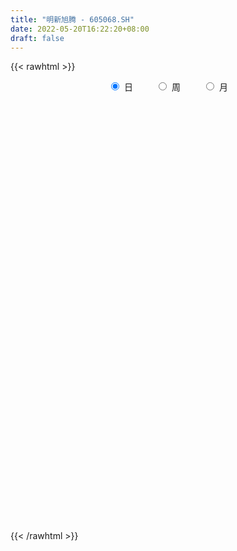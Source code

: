 ```yaml
---
title: "明新旭腾 - 605068.SH"
date: 2022-05-20T16:22:20+08:00
draft: false
---
```

{{< rawhtml >}}
    <div style="text-align: center">
        <label style="padding: 1rem;"><input style="margin-right: .5rem" type="radio" name="period" value="D" checked onclick="period_change(this)">日</label>
        <label style="padding: 1rem;"><input style="margin-right: .5rem" type="radio" name="period" value="W" onclick="period_change(this)">周</label>
        <label style="padding: 1rem;"><input style="margin-right: .5rem" type="radio" name="period" value="M" onclick="period_change(this)">月</label>
    </div>
    <div id="chart" style="height: 700px;"></div> 
    <script type="text/javascript">
        const D_v = [12891.0,9164.5,8878.41,7168.5,9832.23,5815.01,8346.0,11164.33,25580.01,24089.12,14351.66,10743.84,11934.48,11869.62,7842.16,12989.0,12064.69,16935.37,10918.63,13660.66,11664.32,7382.9,12603.0,14291.12,9686.78,7611.02,5225.37,11196.08,15428.46,10496.5,13481.67,9079.23,8083.0,10857.74,8718.64,10043.33,8683.5,6111.0,4323.92,4407.34,5620.0,4863.0,7136.87,9215.99,6387.0,7440.0,7022.55,5102.35,2531.0,3900.32,7170.0,8285.32,6149.61,5108.5,2990.48,6497.64,5247.23,9027.0,9936.0,10833.53,8876.41,12422.72,11490.37,6249.39,15709.04,6876.0,8219.41,4832.51,10305.7,10466.5,7021.11,4989.43,6698.42,9041.41,6058.0,6519.24,6226.41,11315.31,34405.85,24422.12,21285.62,13350.0,5430.74,4681.24,9750.16,5431.61,3317.62,13412.12,8122.5,7417.91,5576.41,14030.61,9882.0,6609.0,6223.0,3557.0,10324.0,3758.53,4515.91,2669.12,4740.0,3318.0,8718.0,20995.5,13129.71,8522.0,8372.5,3155.88,5033.0,9367.78,14751.91,9054.0,6214.0,6355.21,4175.23,7883.32,9436.0,5994.41,7501.41,4573.82,4609.82,9532.86,22418.28,13645.23,16565.91,25811.7,27526.79,22826.11,11159.5,15670.0,9443.5,10484.84,23306.4,11521.9,7757.0,11918.0,25167.05,15645.82,11309.0,9629.0,6383.23,14463.63,14875.5,8541.34,29737.1,13647.05,9180.0,8808.0,3428.0,8220.77,12740.82,16617.45,11321.54,17319.04,11186.86,15016.74,10513.12,9147.5,12498.0,6918.96,9281.0,10855.7,11170.92,8630.33,5348.03,6384.92,4909.37,4430.0,4355.5,5870.41,12888.48,6687.41,5115.31,6127.69,4487.88,14719.41,11213.04,6433.49,4850.04,5530.0,4197.46,3976.0,4075.92,3778.18,6734.27,4083.92,7042.98,3806.42,3664.0,8039.91,9080.0,8202.61,3681.31,15705.15,15912.6,13658.0,8247.22,20522.72,27667.17,20813.0,15019.0,19843.9,57566.26,27517.02,18725.19,17398.0,17500.22,18071.04,20608.26,15605.91,12736.0,10387.41,9702.01,62656.95,28602.0,38712.17,28821.94,21932.11,16519.61,10346.69,9878.0,17323.0,11687.5,20783.4,21297.36,11460.0,8889.5,12789.15,34309.72,60132.02,31408.29,25249.45,18081.5,23326.51,23657.06,19672.0,14417.0,18430.0,11303.0,10021.17,7443.0,10954.0,21513.51,8843.67,30621.5,30549.2,21487.07,19190.0,14205.0,15447.0]
const D_histogram = [0.0,0.0246782906,0.0714964124,0.0734273328,0.1024893781,0.1190261653,0.1142446202,0.132486641,0.2527544795,0.3720919137,0.4140150707,0.4400640992,0.3797537497,0.2898259764,0.2409159155,0.2919203535,0.2596798108,0.2571926197,0.2512387265,0.1256758481,-0.0440283421,-0.17771119,-0.2468208508,-0.2517819771,-0.2597107732,-0.3043320733,-0.345657229,-0.4146560586,-0.4021283497,-0.3797358222,-0.3238036188,-0.3402133555,-0.3651153912,-0.2919814612,-0.2058346727,-0.1382146201,-0.0973831691,-0.1242982838,-0.1460901155,-0.1342668929,-0.1054661828,-0.1138167913,-0.1585852502,-0.1599728521,-0.1815194892,-0.2160408101,-0.1935191836,-0.2076573126,-0.1901240991,-0.1940881406,-0.1970404077,-0.1075911239,-0.1105382296,-0.1577872964,-0.1922448498,-0.2661033495,-0.2281533283,-0.0819752817,0.0459641031,0.1826934551,0.2739713482,0.3483272718,0.3916667736,0.4325164945,0.4196409738,0.3665239818,0.3014483854,0.2435419606,0.1574076796,0.0571054675,-0.0400312416,-0.0702672354,-0.0782112821,-0.0149949646,0.0493001447,0.0755803936,0.054479417,0.1392095652,0.1490842294,-0.0472630088,-0.2266615829,-0.3735630369,-0.4525702358,-0.4618387315,-0.4384299452,-0.3998027419,-0.3540078083,-0.2311196548,-0.1016661963,-0.0570152551,-0.0469804932,-0.083580189,-0.1045488938,-0.1470766832,-0.1339079083,-0.0981550165,-0.1410672629,-0.1408079174,-0.1653658238,-0.1377950614,-0.0698818457,-0.0335245216,0.0359227989,0.2330476984,0.3415189543,0.4061918972,0.4497863086,0.4422758679,0.4134408229,0.4013567729,0.45796674,0.4970342768,0.444585105,0.3434354225,0.2558861202,0.2255079915,0.2622278952,0.2246749174,0.1395112299,0.1110155958,0.084696369,0.1219184706,0.2476644206,0.3727016231,0.4559330984,0.6270259252,0.7239555856,0.762009329,0.6997022233,0.5208324456,0.3820922124,0.2422063562,0.2360251656,0.1920842603,0.1162842897,0.118533942,0.1089567461,0.1142247593,0.1068820453,0.0024955716,-0.0723657525,-0.1271464103,-0.2592383279,-0.3524170694,-0.4639300525,-0.476295885,-0.489540176,-0.5279327682,-0.5512070024,-0.5839078742,-0.616951304,-0.5923793567,-0.457438741,-0.24740573,-0.1051200578,-0.0307554534,-0.0115911319,0.0015504749,-0.0287614885,-0.0896835835,-0.0796269761,-0.1788392733,-0.3176627994,-0.2859566024,-0.2483400056,-0.1279507178,-0.0522386102,0.0318642336,0.0035705484,0.0446223644,0.1658711007,0.2061561013,0.2126092196,0.1039817712,-0.0027911045,0.0575375006,-0.0309397934,-0.0583310581,-0.1571511817,-0.1958644611,-0.2296363115,-0.2309840437,-0.2032368142,-0.1745884681,-0.2213054014,-0.2506841171,-0.2413081788,-0.1962682144,-0.1659966689,-0.0638271498,-0.0726942781,-0.153679104,-0.17843974,-0.2831949366,-0.3376489132,-0.3959307509,-0.4136743523,-0.448776832,-0.5277301553,-0.5672170978,-0.5968308289,-0.6506754892,-0.6990455122,-0.6820172873,-0.6157872702,-0.5666909517,-0.5610460099,-0.4383054925,-0.278411797,-0.1331642993,-0.0106870181,0.0967764739,0.1795497578,0.2974228878,0.36002252,0.4561746854,0.4968667306,0.4454591361,0.3732066748,0.3059252938,0.270358998,0.2446108542,0.1830509458,0.0528109044,-0.014424525,-0.0794876292,-0.0861499848,-0.0814382321,0.0674024043,0.1433302339,0.2189136937,0.1760268744,0.1493749115,0.0170158391,-0.1413731188,-0.2206917618,-0.253326514,-0.1645126147,-0.0748996907,-0.0037739823,0.0526697854,0.1081535298,0.1856564513,0.2334947576,0.3823000269,0.436709612,0.477775509,0.4789457812,0.4841302781,0.4887835798]
const D_fast = [0.0,0.0308478632,0.0955400881,0.1158278417,0.1705122316,0.2168055601,0.24058517,0.2919488511,0.4754053095,0.6877657221,0.8331926468,0.9692577001,1.003885788,0.9864145089,0.9977334268,1.1217179531,1.1543973631,1.216208327,1.2730641154,1.1789201991,0.9982089233,0.8200982779,0.6892834045,0.6213767839,0.5485202944,0.427815976,0.3000765131,0.1274136688,0.0394092903,-0.0331321378,-0.0581508391,-0.1596139147,-0.2757947982,-0.2756562334,-0.2409681131,-0.2079017155,-0.1914160568,-0.2494057424,-0.307720103,-0.3294636037,-0.3270294393,-0.3638342456,-0.448249017,-0.489629832,-0.5565563414,-0.6450878648,-0.6709460342,-0.7369984914,-0.7669963026,-0.8194823792,-0.8716947483,-0.8091432455,-0.8397249086,-0.9264207995,-1.0089395653,-1.1493239025,-1.1684122133,-1.0427279872,-0.9032975765,-0.7208948608,-0.5611241306,-0.399686389,-0.2584301939,-0.1094513493,-0.0174166266,0.0210973769,0.0313838768,0.0343629422,-0.012419419,-0.0984452641,-0.2055897837,-0.2533925864,-0.2808894536,-0.2214218771,-0.1448017317,-0.0996263844,-0.1071075068,0.0124250327,0.0595707542,-0.1485922361,-0.3846562059,-0.6249484192,-0.817098177,-0.9418263556,-1.0280250556,-1.0893485378,-1.1320555562,-1.0669473165,-0.9629104071,-0.9325132797,-0.934223641,-0.9917183841,-1.0388243123,-1.1181212725,-1.1384294746,-1.127215337,-1.2053943991,-1.240337033,-1.3062363953,-1.3131143983,-1.262671644,-1.2346954503,-1.1562674301,-0.9008806059,-0.7070296115,-0.5408086943,-0.3847677057,-0.2817091795,-0.2071840188,-0.1189288756,0.0521727766,0.2154988826,0.274195987,0.2589051601,0.2353273879,0.2613262571,0.3636031346,0.3822188861,0.3319330061,0.331191271,0.3260461364,0.3937478556,0.5814099108,0.7996225191,0.996837269,1.3246865771,1.6026051339,1.8311612096,1.9437796597,1.8951179934,1.8519008133,1.7725665462,1.8253916469,1.8294718067,1.7827429085,1.8146260463,1.8322880369,1.86611224,1.8854900374,1.7817274565,1.6887746943,1.6022074339,1.4053059343,1.2240229254,0.9965274293,0.8650876254,0.7294582905,0.5590825063,0.3980065214,0.2193286811,0.0320474253,-0.0914754666,-0.0708945361,0.0772870423,0.1932927002,0.2599684412,0.2762349797,0.2897642053,0.2522618697,0.1689188789,0.1590687422,0.0151466266,-0.2030925992,-0.2428755529,-0.2673439575,-0.1789423491,-0.1162898941,-0.0242209918,-0.05162204,0.0005853672,0.1633018786,0.2551259046,0.3147313277,0.2320993222,0.1246286703,0.1993416505,0.1031294082,0.061155379,-0.07695254,-0.1646319347,-0.255812863,-0.3149066061,-0.3379685802,-0.352967351,-0.4550106347,-0.5470603797,-0.5980114861,-0.6020385753,-0.613266197,-0.5270534654,-0.5540941632,-0.673498765,-0.7428693361,-0.9184232669,-1.0572894717,-1.2145539972,-1.3357161867,-1.4830128743,-1.6938987365,-1.8751899534,-2.0540113917,-2.2705249244,-2.4936563254,-2.6471324223,-2.7348492227,-2.8274256422,-2.9620422028,-2.9488780585,-2.8585873123,-2.7466308894,-2.6268253627,-2.4951677522,-2.3675070289,-2.1752781769,-2.0226729148,-1.812477078,-1.6475683502,-1.5876111606,-1.5665619533,-1.5573620108,-1.5253385571,-1.4899339873,-1.5057311593,-1.6227684746,-1.6936100352,-1.7785450468,-1.8067448986,-1.8223927038,-1.6567014663,-1.5449410784,-1.4146291952,-1.4135092958,-1.4028175309,-1.5309226435,-1.724654881,-1.8591464645,-1.9551128451,-1.9074270995,-1.8365390983,-1.7663568854,-1.6967456714,-1.6142235446,-1.4903065102,-1.3840945145,-1.1397142385,-0.9761272503,-0.8156174761,-0.6947107587,-0.5684936922,-0.4416444955]
const D_slow = [0.0,0.0061695726,0.0240436757,0.0424005089,0.0680228535,0.0977793948,0.1263405498,0.1594622101,0.22265083,0.3156738084,0.4191775761,0.5291936009,0.6241320383,0.6965885324,0.7568175113,0.8297975997,0.8947175524,0.9590157073,1.0218253889,1.0532443509,1.0422372654,0.9978094679,0.9361042552,0.8731587609,0.8082310676,0.7321480493,0.6457337421,0.5420697274,0.44153764,0.3466036844,0.2656527797,0.1805994408,0.089320593,0.0163252277,-0.0351334404,-0.0696870954,-0.0940328877,-0.1251074587,-0.1616299875,-0.1951967108,-0.2215632565,-0.2500174543,-0.2896637668,-0.3296569798,-0.3750368521,-0.4290470547,-0.4774268506,-0.5293411787,-0.5768722035,-0.6253942387,-0.6746543406,-0.7015521216,-0.729186679,-0.7686335031,-0.8166947155,-0.8832205529,-0.940258885,-0.9607527054,-0.9492616796,-0.9035883159,-0.8350954788,-0.7480136609,-0.6500969675,-0.5419678438,-0.4370576004,-0.3454266049,-0.2700645086,-0.2091790184,-0.1698270985,-0.1555507316,-0.165558542,-0.1831253509,-0.2026781714,-0.2064269126,-0.1941018764,-0.175206778,-0.1615869238,-0.1267845325,-0.0895134751,-0.1013292273,-0.157994623,-0.2513853823,-0.3645279412,-0.4799876241,-0.5895951104,-0.6895457959,-0.7780477479,-0.8358276616,-0.8612442107,-0.8754980245,-0.8872431478,-0.9081381951,-0.9342754185,-0.9710445893,-1.0045215664,-1.0290603205,-1.0643271362,-1.0995291156,-1.1408705715,-1.1753193369,-1.1927897983,-1.2011709287,-1.192190229,-1.1339283044,-1.0485485658,-0.9470005915,-0.8345540143,-0.7239850474,-0.6206248417,-0.5202856484,-0.4057939634,-0.2815353942,-0.170389118,-0.0845302624,-0.0205587323,0.0358182656,0.1013752394,0.1575439687,0.1924217762,0.2201756752,0.2413497674,0.271829385,0.3337454902,0.426920896,0.5409041706,0.6976606519,0.8786495483,1.0691518805,1.2440774364,1.3742855478,1.4698086009,1.5303601899,1.5893664813,1.6373875464,1.6664586188,1.6960921043,1.7233312909,1.7518874807,1.778607992,1.7792318849,1.7611404468,1.7293538442,1.6645442622,1.5764399949,1.4604574817,1.3413835105,1.2189984665,1.0870152744,0.9492135238,0.8032365553,0.6489987293,0.5009038901,0.3865442049,0.3246927724,0.2984127579,0.2907238946,0.2878261116,0.2882137303,0.2810233582,0.2586024623,0.2386957183,0.1939859,0.1145702001,0.0430810495,-0.0190039519,-0.0509916313,-0.0640512839,-0.0560852255,-0.0551925884,-0.0440369973,-0.0025692221,0.0489698032,0.1021221081,0.128117551,0.1274197748,0.14180415,0.1340692016,0.1194864371,0.0801986417,0.0312325264,-0.0261765515,-0.0839225624,-0.134731766,-0.178378883,-0.2337052333,-0.2963762626,-0.3567033073,-0.4057703609,-0.4472695281,-0.4632263156,-0.4813998851,-0.5198196611,-0.5644295961,-0.6352283302,-0.7196405585,-0.8186232463,-0.9220418344,-1.0342360424,-1.1661685812,-1.3079728556,-1.4571805628,-1.6198494351,-1.7946108132,-1.965115135,-2.1190619526,-2.2607346905,-2.4009961929,-2.5105725661,-2.5801755153,-2.6134665901,-2.6161383447,-2.5919442262,-2.5470567867,-2.4727010648,-2.3826954348,-2.2686517634,-2.1444350808,-2.0330702967,-1.939768628,-1.8632873046,-1.7956975551,-1.7345448415,-1.6887821051,-1.675579379,-1.6791855102,-1.6990574175,-1.7205949137,-1.7409544718,-1.7241038707,-1.6882713122,-1.6335428888,-1.5895361702,-1.5521924423,-1.5479384826,-1.5832817623,-1.6384547027,-1.7017863312,-1.7429144849,-1.7616394075,-1.7625829031,-1.7494154568,-1.7223770743,-1.6759629615,-1.6175892721,-1.5220142654,-1.4128368624,-1.2933929851,-1.1736565398,-1.0526239703,-0.9304280754]
const D_data = [['2021-05-11', 35.2896, 33.3076, 33.2689, 35.2896],['2021-05-12', 33.1625, 33.6943, 32.3987, 33.82],['2021-05-13', 33.5493, 34.2067, 33.3559, 34.5161],['2021-05-14', 34.7578, 33.8393, 33.5009, 34.7578],['2021-05-17', 33.6266, 34.3421, 32.7371, 34.5548],['2021-05-18', 34.5934, 34.4097, 34.0133, 35.0769],['2021-05-19', 34.4001, 34.2841, 33.849, 34.7965],['2021-05-20', 34.0327, 34.7288, 33.9457, 34.8061],['2021-05-21', 34.9995, 36.5658, 34.3227, 36.7302],['2021-05-24', 36.3531, 37.494, 36.1694, 37.9967],['2021-05-25', 37.4166, 37.3296, 36.5465, 37.6873],['2021-05-26', 37.0782, 37.726, 37.0782, 38.3834],['2021-05-27', 38.0934, 36.9622, 36.9429, 38.0934],['2021-05-28', 37.2039, 36.5465, 36.4691, 37.4166],['2021-05-31', 36.5465, 37.0009, 36.3338, 37.2039],['2021-06-01', 36.9332, 38.5865, 36.7495, 39.1279],['2021-06-02', 38.4898, 37.9387, 37.7743, 39.1182],['2021-06-03', 38.0741, 38.5575, 38.0741, 39.4953],['2021-06-04', 38.7679, 38.8369, 37.7137, 38.8861],['2021-06-07', 38.6103, 37.2802, 37.1522, 38.8369],['2021-06-08', 37.3394, 36.1079, 35.9305, 37.5167],['2021-06-09', 36.4231, 35.7926, 35.5857, 36.433],['2021-06-10', 35.7433, 36.0192, 35.5857, 36.3443],['2021-06-11', 36.0389, 36.5512, 34.9946, 36.5512],['2021-06-15', 36.5512, 36.3936, 35.4675, 36.6202],['2021-06-16', 36.7187, 35.6744, 35.1522, 36.7187],['2021-06-17', 35.6645, 35.3197, 35.0832, 35.6645],['2021-06-18', 35.3197, 34.4527, 34.364, 35.7335],['2021-06-21', 34.8468, 35.0635, 33.9897, 35.231],['2021-06-22', 35.3197, 35.0241, 34.8566, 35.4478],['2021-06-23', 35.0143, 35.4182, 34.9256, 36.6399],['2021-06-24', 35.4675, 34.3837, 34.3739, 35.5069],['2021-06-25', 34.7483, 33.901, 33.6941, 34.7483],['2021-06-28', 33.8419, 35.0044, 33.8419, 35.4379],['2021-06-29', 35.0044, 35.3985, 34.7778, 36.2359],['2021-06-30', 35.3886, 35.4379, 35.0734, 36.3443],['2021-07-01', 35.3985, 35.2901, 34.3739, 35.6547],['2021-07-02', 35.2901, 34.3739, 34.1177, 35.2901],['2021-07-05', 34.364, 34.1768, 33.9207, 34.7778],['2021-07-06', 33.9995, 34.433, 33.9995, 34.8665],['2021-07-07', 34.502, 34.63, 33.4971, 34.9256],['2021-07-08', 34.4921, 34.098, 34.0488, 34.9749],['2021-07-09', 33.9404, 33.3493, 33.2902, 34.3936],['2021-07-12', 33.2113, 33.5956, 32.9059, 33.7729],['2021-07-13', 33.6448, 33.0931, 32.9158, 33.8911],['2021-07-14', 33.3493, 32.5611, 32.0192, 33.3493],['2021-07-15', 32.5611, 33.0143, 32.1375, 33.2015],['2021-07-16', 33.0537, 32.3444, 32.2163, 33.2409],['2021-07-19', 32.3148, 32.5118, 32.2163, 32.6005],['2021-07-20', 32.3148, 32.0389, 31.7434, 32.4429],['2021-07-21', 32.0192, 31.7828, 31.4281, 32.3444],['2021-07-22', 31.901, 32.9552, 31.1326, 33.2015],['2021-07-23', 32.7089, 31.8419, 31.6449, 33.1128],['2021-07-26', 31.901, 30.9355, 30.5808, 31.901],['2021-07-27', 31.0734, 30.6202, 30.6005, 31.3099],['2021-07-28', 30.6202, 29.5267, 29.3099, 30.8961],['2021-07-29', 29.8813, 30.502, 29.507, 30.6005],['2021-07-30', 30.236, 32.0981, 30.0587, 32.9453],['2021-08-02', 32.7089, 32.4626, 31.5857, 32.9453],['2021-08-03', 32.502, 33.2507, 32.2655, 33.832],['2021-08-04', 33.5069, 33.3591, 32.7286, 33.6744],['2021-08-05', 33.5069, 33.7335, 33.4281, 34.4231],['2021-08-06', 33.4971, 33.8616, 33.3493, 34.2754],['2021-08-09', 34.0882, 34.3049, 33.9305, 34.699],['2021-08-10', 34.2951, 33.9798, 33.5168, 34.4823],['2021-08-11', 33.832, 33.5562, 33.3099, 33.97],['2021-08-12', 33.6054, 33.3099, 33.2113, 33.7926],['2021-08-13', 33.3099, 33.2507, 32.9847, 33.7631],['2021-08-16', 33.2507, 32.6399, 32.502, 33.7434],['2021-08-17', 32.7089, 32.0192, 31.9798, 33.0833],['2021-08-18', 32.0685, 31.5069, 31.0143, 32.2458],['2021-08-19', 31.4084, 31.9306, 31.0537, 32.1867],['2021-08-20', 32.2754, 32.0192, 31.0833, 32.2754],['2021-08-23', 31.7729, 32.9946, 31.7729, 33.1719],['2021-08-24', 32.9847, 33.3394, 32.5513, 33.6744],['2021-08-25', 33.2606, 33.1325, 32.8074, 33.7138],['2021-08-26', 33.0143, 32.5808, 32.4232, 33.1818],['2021-08-27', 32.5808, 34.1374, 32.2261, 34.3345],['2021-08-30', 34.3837, 33.5562, 31.2114, 35.0635],['2021-08-31', 30.7877, 30.4922, 30.3542, 32.1572],['2021-09-01', 30.0981, 29.5562, 27.9602, 30.4331],['2021-09-02', 28.7286, 28.8075, 28.1868, 29.1523],['2021-09-03', 28.6498, 28.6695, 28.374, 28.9552],['2021-09-06', 28.6006, 28.8764, 28.6006, 29.0144],['2021-09-07', 29.3493, 28.8863, 28.4134, 29.5562],['2021-09-08', 28.8666, 28.8173, 28.6695, 28.9355],['2021-09-09', 28.8173, 28.7286, 28.5907, 28.8567],['2021-09-10', 29.0341, 29.8025, 28.8666, 29.8124],['2021-09-13', 29.7434, 30.3148, 29.2804, 30.5414],['2021-09-14', 30.3148, 29.5365, 29.4774, 30.5414],['2021-09-15', 29.4577, 29.0833, 29.0341, 29.8222],['2021-09-16', 29.1621, 28.2459, 28.1375, 29.1621],['2021-09-17', 28.502, 28.0784, 27.3592, 28.502],['2021-09-22', 28.2065, 27.3986, 27.3691, 28.2065],['2021-09-23', 27.4873, 27.7631, 27.4479, 27.9602],['2021-09-24', 27.7828, 27.9405, 27.6449, 28.1474],['2021-09-27', 27.9405, 26.6893, 26.2065, 27.9503],['2021-09-28', 26.1868, 26.8469, 26.1868, 27.1031],['2021-09-29', 26.7484, 26.1868, 26.1868, 26.8469],['2021-09-30', 26.2952, 26.5612, 26.108, 26.6105],['2021-10-08', 26.5612, 27.0735, 26.5612, 27.2508],['2021-10-11', 27.1326, 26.7484, 26.6302, 27.2705],['2021-10-12', 26.6597, 27.2804, 26.6499, 27.8617],['2021-10-13', 27.4282, 29.5464, 27.2016, 29.6449],['2021-10-14', 29.4971, 29.3395, 28.4922, 29.8518],['2021-10-15', 29.0636, 29.4183, 28.7484, 29.6252],['2021-10-18', 30.0488, 29.6646, 29.0636, 30.3444],['2021-10-19', 29.3395, 29.369, 29.1424, 29.6942],['2021-10-20', 29.369, 29.2508, 29.1129, 29.6744],['2021-10-21', 29.2508, 29.5956, 29.0636, 30.4331],['2021-10-22', 29.4577, 30.8567, 29.3592, 31.0537],['2021-10-25', 31.0242, 31.2311, 29.5562, 31.704],['2021-10-26', 30.8468, 30.3936, 30.0488, 31.1917],['2021-10-27', 30.2951, 29.6646, 29.0242, 30.4528],['2021-10-28', 29.8518, 29.5562, 28.9454, 29.9306],['2021-10-29', 29.438, 30.1473, 29.369, 31.0242],['2021-11-01', 29.97, 31.2114, 29.6942, 31.7434],['2021-11-02', 31.369, 30.4922, 30.3247, 31.6252],['2021-11-03', 30.4823, 29.7336, 29.1621, 30.5611],['2021-11-04', 29.3887, 30.2656, 29.3887, 30.502],['2021-11-05', 30.2853, 30.2557, 30.0488, 31.1621],['2021-11-08', 30.0587, 31.2015, 29.4774, 31.5463],['2021-11-09', 31.0734, 32.9453, 30.7483, 34.1768],['2021-11-10', 32.7877, 33.9207, 32.6104, 34.0586],['2021-11-11', 34.4823, 34.364, 33.9207, 35.9601],['2021-11-12', 34.1768, 36.6793, 33.7828, 37.0044],['2021-11-15', 37.0931, 37.1325, 36.8468, 39.0832],['2021-11-16', 37.1128, 37.497, 35.9404, 38.3049],['2021-11-17', 37.2704, 36.9256, 36.7581, 37.7236],['2021-11-18', 36.9059, 35.4872, 35.3591, 36.9157],['2021-11-19', 35.4872, 35.6941, 35.1522, 36.1867],['2021-11-22', 35.7039, 35.3886, 35.1621, 36.5413],['2021-11-23', 35.4773, 37.0832, 35.4773, 38.4034],['2021-11-24', 36.9059, 36.8763, 36.1571, 37.5857],['2021-11-25', 36.5118, 36.5118, 35.7926, 37.3394],['2021-11-26', 36.6103, 37.6251, 35.9207, 37.9108],['2021-11-29', 36.7975, 37.7926, 35.9601, 39.1817],['2021-11-30', 38.4822, 38.3049, 36.9453, 38.7876],['2021-12-01', 38.4231, 38.4822, 37.5463, 39.162],['2021-12-02', 38.1374, 37.2605, 36.7778, 38.6103],['2021-12-03', 37.0438, 37.3689, 37.0339, 37.8812],['2021-12-06', 37.3197, 37.4379, 37.2507, 38.6004],['2021-12-07', 37.1423, 36.0487, 35.4872, 38.3443],['2021-12-08', 36.8763, 35.9108, 35.4675, 36.8763],['2021-12-09', 35.566, 35.0143, 33.7434, 36.4428],['2021-12-10', 34.6497, 35.7433, 34.2261, 36.3147],['2021-12-13', 35.5758, 35.4576, 34.1867, 35.8615],['2021-12-14', 35.3689, 34.7581, 34.3837, 35.3788],['2021-12-15', 34.8369, 34.4921, 34.2951, 35.2606],['2021-12-16', 34.1867, 33.8911, 33.7039, 34.9355],['2021-12-17', 34.0783, 33.3296, 32.7089, 34.6694],['2021-12-20', 33.231, 33.6251, 33.0143, 35.4182],['2021-12-21', 33.2606, 35.0832, 33.2606, 35.2212],['2021-12-22', 35.0734, 36.7285, 34.5611, 36.9453],['2021-12-23', 36.6891, 36.7384, 35.6842, 37.7236],['2021-12-24', 37.7137, 36.4625, 36.3542, 38.561],['2021-12-27', 37.1423, 36.0487, 35.5364, 37.2704],['2021-12-28', 36.0487, 36.098, 35.4478, 36.6497],['2021-12-29', 36.1079, 35.5364, 34.8074, 36.2556],['2021-12-30', 35.5364, 34.896, 34.8172, 36.1867],['2021-12-31', 35.034, 35.6152, 34.5808, 35.6842],['2022-01-04', 35.4182, 33.9305, 33.8911, 35.8221],['2022-01-05', 33.9601, 32.6104, 32.0389, 34.2458],['2022-01-06', 32.7384, 34.2261, 32.5118, 34.4626],['2022-01-07', 34.3837, 34.2754, 33.7926, 34.8074],['2022-01-10', 33.8517, 35.5857, 33.7926, 35.763],['2022-01-11', 35.5857, 35.4773, 35.3098, 36.2556],['2022-01-12', 35.566, 35.9995, 34.9157, 36.1079],['2022-01-13', 35.9995, 34.7483, 34.7483, 36.1867],['2022-01-14', 34.6793, 35.6645, 34.1079, 35.8221],['2022-01-17', 35.6645, 37.1916, 35.5463, 37.7334],['2022-01-18', 37.1916, 36.7679, 36.2556, 37.3985],['2022-01-19', 36.7679, 36.6497, 35.8418, 36.7679],['2022-01-20', 36.5906, 35.0734, 34.6103, 36.8566],['2022-01-21', 35.0143, 34.5709, 33.9897, 35.1325],['2022-01-24', 34.3148, 36.5808, 34.3148, 36.8172],['2022-01-25', 36.4428, 34.6694, 34.5217, 36.9453],['2022-01-26', 34.9059, 35.1029, 33.9897, 35.4576],['2022-01-27', 35.1029, 33.7926, 33.6842, 35.4379],['2022-01-28', 33.9897, 34.0389, 33.0044, 34.9256],['2022-02-07', 33.8911, 33.7335, 33.3985, 34.896],['2022-02-08', 33.4281, 33.8517, 32.837, 34.0094],['2022-02-09', 33.8813, 34.098, 33.4576, 34.3542],['2022-02-10', 34.0783, 34.0882, 33.3985, 34.1571],['2022-02-11', 33.6153, 32.9059, 32.9059, 33.9601],['2022-02-14', 32.7581, 32.6892, 32.0981, 33.2606],['2022-02-15', 32.8173, 32.8764, 31.9207, 33.2803],['2022-02-16', 32.8665, 33.2409, 32.6498, 33.6941],['2022-02-17', 33.0537, 33.0537, 32.6301, 33.3493],['2022-02-18', 33.1818, 34.1571, 32.9256, 34.5709],['2022-02-21', 34.1867, 32.8961, 32.6793, 34.1867],['2022-02-22', 32.8862, 31.5857, 31.103, 32.8862],['2022-02-23', 31.5857, 31.7926, 31.4577, 32.2655],['2022-02-24', 31.7926, 30.1671, 29.6646, 32.0882],['2022-02-25', 30.305, 30.0193, 29.635, 30.7877],['2022-02-28', 30.1178, 29.2607, 28.8567, 30.1769],['2022-03-01', 29.2705, 29.1129, 28.7681, 29.4971],['2022-03-02', 29.1129, 28.2656, 28.1277, 29.1129],['2022-03-03', 28.3247, 26.8568, 26.7681, 28.3838],['2022-03-04', 26.8272, 26.4134, 26.2656, 26.9257],['2022-03-07', 26.4036, 25.6844, 25.5169, 26.8469],['2022-03-08', 25.8518, 24.4331, 23.9602, 25.9011],['2022-03-09', 24.6302, 23.4381, 22.177, 24.6597],['2022-03-10', 23.8125, 23.3494, 23.2607, 23.9307],['2022-03-11', 23.1524, 23.379, 22.3642, 23.4381],['2022-03-14', 23.4676, 22.6893, 22.5612, 23.5957],['2022-03-15', 22.8371, 21.5071, 21.448, 22.8568],['2022-03-16', 22.0095, 22.5711, 21.5957, 22.7583],['2022-03-17', 22.9356, 23.1524, 22.9159, 23.5465],['2022-03-18', 23.0933, 23.2607, 22.8864, 23.3297],['2022-03-21', 23.3987, 23.2706, 23.0046, 23.8223],['2022-03-22', 23.2016, 23.3691, 23.0243, 23.7041],['2022-03-23', 23.4282, 23.3199, 23.1622, 23.6154],['2022-03-24', 25.4972, 24.1376, 23.8223, 25.4972],['2022-03-25', 24.1277, 23.8519, 23.4479, 24.1277],['2022-03-28', 24.1179, 24.6991, 23.8814, 24.7189],['2022-03-29', 24.5317, 24.443, 24.2361, 24.6499],['2022-03-30', 23.6253, 23.3396, 22.9947, 23.7435],['2022-03-31', 23.0834, 22.7878, 22.581, 23.1524],['2022-04-01', 22.6204, 22.4726, 22.3642, 22.6795],['2022-04-06', 22.4726, 22.5612, 22.2263, 22.8076],['2022-04-07', 22.5612, 22.4726, 21.5957, 22.6302],['2022-04-08', 22.2755, 21.714, 21.4677, 22.2755],['2022-04-11', 21.6844, 20.1869, 20.049, 21.6844],['2022-04-12', 19.9997, 20.2165, 19.5071, 20.3839],['2022-04-13', 20.0293, 19.6056, 19.5268, 20.0293],['2022-04-14', 19.7239, 19.8322, 19.7239, 20.1179],['2022-04-15', 19.6943, 19.6549, 19.2017, 19.9997],['2022-04-18', 20.6992, 21.6253, 20.6894, 21.6253],['2022-04-19', 21.6549, 21.1623, 21.044, 23.0834],['2022-04-20', 20.9357, 21.4775, 20.8667, 21.7731],['2022-04-21', 21.2509, 20.0096, 19.9012, 21.2509],['2022-04-22', 20.2362, 19.9307, 19.517, 20.4135],['2022-04-25', 19.8421, 18.0194, 17.9406, 19.8519],['2022-04-26', 18.0194, 16.6303, 16.5515, 18.1968],['2022-04-27', 16.2362, 16.6007, 15.5564, 16.8569],['2022-04-28', 16.6599, 16.453, 16.1377, 16.8668],['2022-04-29', 16.65, 17.714, 16.6402, 17.9012],['2022-05-05', 17.7337, 17.8618, 17.5662, 18.2362],['2022-05-06', 17.3101, 17.783, 17.3101, 18.0786],['2022-05-09', 17.783, 17.714, 17.5564, 18.0293],['2022-05-10', 17.5268, 17.8224, 17.0835, 17.8815],['2022-05-11', 17.9209, 18.3347, 17.9012, 19.0933],['2022-05-12', 18.1574, 18.2362, 17.9111, 18.4234],['2022-05-13', 18.7978, 20.0588, 18.5022, 20.0588],['2022-05-16', 20.6894, 19.5465, 19.2214, 20.8864],['2022-05-17', 19.4874, 19.8125, 19.1918, 19.9307],['2022-05-18', 19.5564, 19.6352, 19.4874, 20.0194],['2022-05-19', 19.3101, 19.9307, 18.9258, 20.0785],['2022-05-20', 20.11, 20.2, 19.98, 20.47]]
const W_v = [614605.7,632408.9199999999,384972.31,235849.31,200188.67,75081.99,130579.1,103400.71,175760.59,139191.52,75350.41,36492.92,22754.48,103185.95,43385.24,37944.15,33281.42,42023.11,63964.4,61622.05,57797.7,55274.69,54244.05,29950.16,47519.24,60737.58,72988.72,60749.85,59602.0,33719.25,56568.86,44414.21,26351.13,35167.89,28036.25,28870.85,53559.03,41886.35,39481.16,39160.37,98894.33,36592.75,45029.43,16389.0,21267.56,4740.0,54683.21,40681.07,33681.76,32115.46,87973.98,86625.9,64988.14,68134.1,81264.62,42377.59,71461.63,48358.58,36004.98,25950.2,35306.77,42745.98,22761.83,26637.23,52581.67,90908.11,138671.37,89183.43,124084.37,116332.52,38888.5,75219.41,169180.98,99502.57,21324.17,79375.68,100878.27]
const W_histogram = [0.0,-0.0370206268,-0.395086444,-0.6774126081,-0.8052249965,-0.9016969902,-1.1608302685,-1.1219126238,-0.6963629322,-0.2849047895,-0.117300797,-0.0481216077,0.1082465946,0.2108681605,0.1961994946,0.1163592415,0.0094570627,-0.1051167664,-0.2324463538,-0.1273383495,-0.040949452,0.0200177942,0.1981688158,0.3400201129,0.3787178506,0.5689105294,0.6675598842,0.849538449,0.7802342498,0.5672322779,0.3727495667,0.2646074809,0.1200809679,-0.0386907615,-0.1659178617,-0.2179073228,-0.1233248963,-0.0930797958,-0.1441386776,-0.0293821796,-0.3007717507,-0.3780239706,-0.511016825,-0.569582835,-0.6563544671,-0.6340426669,-0.4261381256,-0.1696794249,-0.0329127512,0.0739288441,0.5592659788,0.7823076223,1.0135773558,1.0959886131,0.9908882384,0.7212156053,0.7148562118,0.6182334581,0.4372612249,0.3860626515,0.2595675789,0.1277575931,-0.0391195814,-0.0669849778,-0.3500204525,-0.7434120188,-1.1471842282,-1.3475830627,-1.361656121,-1.3808552763,-1.3595020461,-1.3937470295,-1.3088602227,-1.3098361945,-1.2157247144,-0.923344038,-0.656139846]
const W_fast = [0.0,-0.0462757835,-0.5031132117,-0.9547925278,-1.2839111654,-1.6058074066,-2.155148252,-2.3967087633,-2.1452498047,-1.8050178594,-1.6667390662,-1.6095902787,-1.4261604279,-1.2708218219,-1.2364406141,-1.2871910568,-1.39172897,-1.5325819906,-1.7180231664,-1.6447497496,-1.568598215,-1.5026265202,-1.2749332948,-1.0480769694,-0.914699769,-0.582279458,-0.3167401321,0.0776230449,0.2033774082,0.1321835058,0.0308881862,-0.0111020293,-0.1256083003,-0.2940527201,-0.4627592858,-0.5692255776,-0.5054743751,-0.4984992236,-0.5855927747,-0.4781818216,-0.8247643305,-0.996522543,-1.2572696037,-1.4582313224,-1.7090915712,-1.8452904378,-1.7439204279,-1.5298815834,-1.4013430975,-1.2760192911,-0.6508656617,-0.2322471127,0.2524169598,0.6088253704,0.7514470553,0.6620783235,0.8344329829,0.8923685938,0.8207116668,0.8660287562,0.8044255784,0.7045549908,0.5278979209,0.4832862802,0.1127456924,-0.4664988786,-1.1570671451,-1.6943617453,-2.0488488339,-2.4132618083,-2.7317840896,-3.1144658303,-3.3567940792,-3.6852290996,-3.8950487981,-3.8335041312,-3.7303349007]
const W_slow = [0.0,-0.0092551567,-0.1080267677,-0.2773799197,-0.4786861688,-0.7041104164,-0.9943179835,-1.2747961395,-1.4488868725,-1.5201130699,-1.5494382691,-1.5614686711,-1.5344070224,-1.4816899823,-1.4326401087,-1.4035502983,-1.4011860326,-1.4274652242,-1.4855768127,-1.5174114,-1.527648763,-1.5226443145,-1.4731021105,-1.3880970823,-1.2934176197,-1.1511899873,-0.9843000163,-0.771915404,-0.5768568416,-0.4350487721,-0.3418613804,-0.2757095102,-0.2456892682,-0.2553619586,-0.296841424,-0.3513182547,-0.3821494788,-0.4054194278,-0.4414540972,-0.448799642,-0.5239925797,-0.6184985724,-0.7462527786,-0.8886484874,-1.0527371042,-1.2112477709,-1.3177823023,-1.3602021585,-1.3684303463,-1.3499481353,-1.2101316406,-1.014554735,-0.761160396,-0.4871632427,-0.2394411831,-0.0591372818,0.1195767711,0.2741351357,0.3834504419,0.4799661047,0.5448579995,0.5767973977,0.5670175024,0.5502712579,0.4627661448,0.2769131401,-0.0098829169,-0.3467786826,-0.6871927128,-1.0324065319,-1.3722820434,-1.7207188008,-2.0479338565,-2.3753929051,-2.6793240837,-2.9101600932,-3.0741950547]
const W_data = [['2020-11-27', 26.8781, 39.737, 26.8781, 46.0021],['2020-12-04', 38.6735, 39.1569, 36.3338, 42.0671],['2020-12-11', 38.1901, 33.878, 32.8821, 39.6403],['2020-12-18', 33.4332, 32.6308, 31.0355, 33.5493],['2020-12-25', 31.9346, 32.8048, 31.4416, 35.4926],['2020-12-31', 32.7274, 31.8186, 31.0161, 32.8725],['2021-01-08', 31.7123, 27.8643, 27.6612, 32.3891],['2021-01-15', 28.0383, 29.9236, 26.9554, 30.7454],['2021-01-22', 29.5756, 35.1059, 29.4112, 35.773],['2021-01-29', 35.4153, 36.5948, 34.7578, 38.6542],['2021-02-05', 36.3531, 34.7288, 33.5396, 38.0934],['2021-02-10', 35.0672, 33.849, 33.0465, 37.0105],['2021-02-19', 33.0658, 35.3572, 33.0465, 36.2564],['2021-02-26', 37.0299, 35.2992, 34.3324, 39.5437],['2021-03-05', 35.4346, 34.023, 33.1722, 37.0685],['2021-03-12', 34.6224, 32.8725, 32.099, 35.9664],['2021-03-19', 33.0658, 31.8766, 30.7358, 33.2302],['2021-03-26', 31.9153, 30.9388, 30.1363, 33.3462],['2021-04-02', 31.0355, 29.7786, 29.1985, 32.3407],['2021-04-09', 29.9043, 32.273, 29.8269, 33.1142],['2021-04-16', 32.3987, 32.273, 31.2289, 33.5203],['2021-04-23', 32.4277, 32.128, 31.7123, 33.6363],['2021-04-30', 32.3891, 34.1197, 31.5286, 35.2122],['2021-05-07', 33.5783, 34.5451, 33.4139, 35.57],['2021-05-14', 34.4968, 33.8393, 32.3987, 35.2896],['2021-05-21', 33.6266, 36.5658, 32.7371, 36.7302],['2021-05-28', 36.3531, 36.5465, 36.1694, 38.3834],['2021-06-04', 36.5465, 38.8369, 36.3338, 39.4953],['2021-06-11', 38.6103, 36.5512, 34.9946, 38.8369],['2021-06-18', 36.5512, 34.4527, 34.364, 36.7187],['2021-06-25', 34.8468, 33.901, 33.6941, 36.6399],['2021-07-02', 33.8419, 34.3739, 33.8419, 36.3443],['2021-07-09', 34.364, 33.3493, 33.2902, 34.9749],['2021-07-16', 33.2113, 32.3444, 32.0192, 33.8911],['2021-07-23', 32.3148, 31.8419, 31.1326, 33.2015],['2021-07-30', 31.901, 32.0981, 29.3099, 32.9453],['2021-08-06', 32.7089, 33.8616, 31.5857, 34.4231],['2021-08-13', 34.0882, 33.2507, 32.9847, 34.699],['2021-08-20', 33.2507, 32.0192, 31.0143, 33.7434],['2021-08-27', 31.7729, 34.1374, 31.7729, 34.3345],['2021-09-03', 34.3837, 28.6695, 27.9602, 35.0635],['2021-09-10', 28.6006, 29.8025, 28.4134, 29.8124],['2021-09-17', 29.7434, 28.0784, 27.3592, 30.5414],['2021-09-24', 28.2065, 27.9405, 27.3691, 28.2065],['2021-09-30', 27.9405, 26.5612, 26.108, 27.9503],['2021-10-08', 26.5612, 27.0735, 26.5612, 27.2508],['2021-10-15', 27.1326, 29.4183, 26.6302, 29.8518],['2021-10-22', 30.0488, 30.8567, 29.0636, 31.0537],['2021-10-29', 31.0242, 30.1473, 28.9454, 31.704],['2021-11-05', 29.97, 30.2557, 29.1621, 31.7434],['2021-11-12', 30.0587, 36.6793, 29.4774, 37.0044],['2021-11-19', 37.0931, 35.6941, 35.1522, 39.0832],['2021-11-26', 35.7039, 37.6251, 35.1621, 38.4034],['2021-12-03', 36.7975, 37.3689, 35.9601, 39.1817],['2021-12-10', 37.3197, 35.7433, 33.7434, 38.6004],['2021-12-17', 35.5758, 33.3296, 32.7089, 35.8615],['2021-12-24', 33.231, 36.4625, 33.0143, 38.561],['2021-12-31', 37.1423, 35.6152, 34.5808, 37.2704],['2022-01-07', 35.4182, 34.2754, 32.0389, 35.8221],['2022-01-14', 33.8517, 35.6645, 33.7926, 36.2556],['2022-01-21', 35.6645, 34.5709, 33.9897, 37.7334],['2022-01-28', 34.3148, 34.0389, 33.0044, 36.9453],['2022-02-11', 33.8911, 32.9059, 32.837, 34.896],['2022-02-18', 32.7581, 34.1571, 31.9207, 34.5709],['2022-02-25', 34.1867, 30.0193, 29.635, 34.1867],['2022-03-04', 30.1178, 26.4134, 26.2656, 30.1769],['2022-03-11', 26.4036, 23.379, 22.177, 26.8469],['2022-03-18', 23.4676, 23.2607, 21.448, 23.5957],['2022-03-25', 23.3987, 23.8519, 23.0046, 25.4972],['2022-04-01', 24.1179, 22.4726, 22.3642, 24.7189],['2022-04-08', 22.4726, 21.714, 21.4677, 22.8076],['2022-04-15', 21.6844, 19.6549, 19.2017, 21.6844],['2022-04-22', 20.6992, 19.9307, 19.517, 23.0834],['2022-04-29', 19.8421, 17.714, 15.5564, 19.8519],['2022-05-06', 17.7337, 17.783, 17.3101, 18.2362],['2022-05-13', 17.783, 20.0588, 17.0835, 20.0588],['2022-05-20', 20.6894, 20.2, 18.9258, 20.8864]]
const M_v = [766439.48,1376667.4199999997,548931.92,237783.76,193150.54,256386.27,219037.86,232417.51,133220.62,232914.88,159345.1,133786.04,312516.35,270783.65,140007.93,115638.73,535175.11,393138.15,201578.12]
const M_histogram = [0.0,-0.3831676353,-0.2975641629,-0.3094413994,-0.6426975012,-0.5451460819,-0.2665896899,-0.1721961238,-0.3111792711,-0.4777900071,-0.8002766404,-0.722010231,-0.1032743755,0.1297681408,0.1796078895,-0.0927401299,-0.6606926885,-1.2933582883,-1.4480227922]
const M_fast = [0.0,-0.4789595442,-0.4677471124,-0.5569846988,-1.050915176,-1.0896502771,-0.8777413076,-0.8263967724,-1.0431747375,-1.3292329752,-1.8517887686,-1.9540249171,-1.3611076554,-1.0956231039,-1.0008813829,-1.2964144347,-2.0295401655,-2.9855453373,-3.5022155393]
const M_slow = [0.0,-0.0957919088,-0.1701829496,-0.2475432994,-0.4082176747,-0.5445041952,-0.6111516177,-0.6542006486,-0.7319954664,-0.8514429682,-1.0515121283,-1.232014686,-1.2578332799,-1.2253912447,-1.1804892723,-1.2036743048,-1.3688474769,-1.692187049,-2.0541927471]
const M_data = [['2020-11-30', 26.8781, 37.8227, 26.8781, 46.0021],['2020-12-31', 36.7978, 31.8186, 31.0161, 42.0671],['2021-01-29', 31.7123, 36.5948, 26.9554, 38.6542],['2021-02-26', 36.3531, 35.2992, 33.0465, 39.5437],['2021-03-31', 35.4346, 29.9043, 29.7206, 37.0685],['2021-04-30', 29.7206, 34.1197, 29.1985, 35.2122],['2021-05-31', 33.5783, 37.0009, 32.3987, 38.3834],['2021-06-30', 36.9332, 35.4379, 33.6941, 39.4953],['2021-07-30', 35.3985, 32.0981, 29.3099, 35.6547],['2021-08-31', 32.7089, 30.4922, 30.3542, 35.0635],['2021-09-30', 30.0981, 26.5612, 26.108, 30.5414],['2021-10-29', 26.5612, 30.1473, 26.5612, 31.704],['2021-11-30', 29.97, 38.3049, 29.1621, 39.1817],['2021-12-31', 38.4231, 35.6152, 32.7089, 39.162],['2022-01-28', 35.4182, 34.0389, 32.0389, 37.7334],['2022-02-28', 33.8911, 29.2607, 28.8567, 34.896],['2022-03-31', 29.2705, 22.7878, 21.448, 29.4971],['2022-04-29', 22.6204, 17.714, 15.5564, 23.0834],['2022-05-31', 17.7337, 20.2, 17.0835, 20.8864]]
        const D_a = [null,32.3987,null,null,null,null,null,null,null,null,null,null,null,null,null,null,null,39.4953,null,null,null,null,null,null,null,null,null,null,null,null,null,null,33.6941,null,null,null,null,null,null,null,null,34.9749,null,null,null,null,null,null,null,null,null,null,null,null,null,29.3099,null,null,null,null,null,null,null,34.699,null,null,null,null,null,null,31.0143,null,null,null,null,33.7138,null,null,null,null,27.9602,null,null,null,null,null,null,null,30.5414,null,null,null,null,null,null,null,null,null,null,26.108,null,null,null,null,null,null,null,null,null,null,null,null,null,null,null,null,null,null,null,null,null,null,null,null,null,null,39.0832,null,null,null,35.1522,null,null,null,null,null,39.1817,null,null,null,null,null,null,null,null,null,null,null,null,null,32.7089,null,null,null,null,38.561,null,null,null,null,null,null,32.0389,null,null,null,null,null,null,null,37.7334,null,null,null,null,null,null,null,null,null,null,null,null,null,null,null,null,null,null,null,null,null,null,null,null,null,null,null,null,null,null,null,null,null,null,null,21.448,null,null,null,null,null,null,25.4972,null,null,null,null,null,null,null,null,null,null,null,null,null,null,null,null,null,null,null,null,null,15.5564,null,null,null,null,null,null,null,null,null,20.8864,null,null,null,null]
const W_a = [null,null,null,null,null,null,null,26.9554,null,null,null,null,null,39.5437,null,null,null,null,29.1985,null,null,null,null,null,null,null,null,39.4953,null,null,null,null,null,null,null,29.3099,null,null,null,null,null,null,null,null,null,null,null,null,null,null,null,null,null,39.1817,null,null,null,null,null,null,null,null,null,null,null,null,null,null,null,null,null,null,null,15.5564,null,null,null]
const M_a = [null,null,26.9554,null,null,null,null,39.4953,null,null,null,null,null,null,null,null,null,null,null]
        const D_b = [[{ coord: ['2021-05-12', 34.9749] }, { coord: ['2021-08-25', 33.6941] }],[{ coord: ['2021-09-01', 30.5414] }, { coord: ['2021-11-15', 27.9602] }],[{ coord: ['2021-11-15', 39.0832] }, { coord: ['2022-01-17', 35.1522] }]]
const W_b = [[{ coord: ['2021-01-15', 39.4953] }, { coord: ['2021-12-03', 29.1985] }]]
const M_b = []
    </script>
{{< /rawhtml >}}